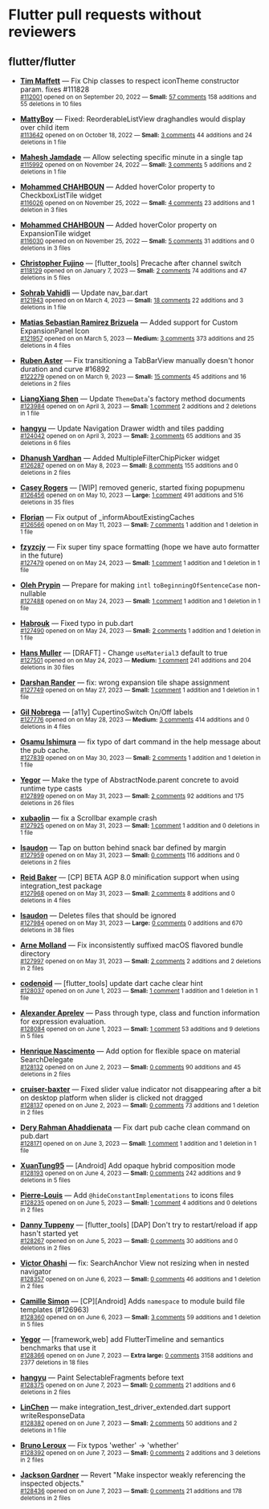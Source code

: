 # Flutter pull requests without reviewers

## flutter/flutter

* **[Tim Maffett](https://github.com/timmaffett)** &mdash; Fix Chip classes to respect iconTheme constructor param. fixes #111828<br />
    <sub>[#112001](https://github.com/flutter/flutter/pull/112001) opened on on September 20, 2022 &mdash; **Small:** [57 comments](https://github.com/flutter/flutter/pull/112001) 158 additions and 55 deletions in 10 files</sub><br />

* **[MattyBoy](https://github.com/MattyBoy4444)** &mdash; Fixed: ReorderableListView draghandles would display over child item<br />
    <sub>[#113642](https://github.com/flutter/flutter/pull/113642) opened on on October 18, 2022 &mdash; **Small:** [3 comments](https://github.com/flutter/flutter/pull/113642) 44 additions and 24 deletions in 1 file</sub><br />

* **[Mahesh Jamdade](https://github.com/maheshmnj)** &mdash; Allow selecting specific minute in a single tap<br />
    <sub>[#115992](https://github.com/flutter/flutter/pull/115992) opened on on November 24, 2022 &mdash; **Small:** [3 comments](https://github.com/flutter/flutter/pull/115992) 5 additions and 2 deletions in 1 file</sub><br />

* **[Mohammed  CHAHBOUN](https://github.com/M97Chahboun)** &mdash; Added hoverColor property to CheckboxListTile widget<br />
    <sub>[#116026](https://github.com/flutter/flutter/pull/116026) opened on on November 25, 2022 &mdash; **Small:** [4 comments](https://github.com/flutter/flutter/pull/116026) 23 additions and 1 deletion in 3 files</sub><br />

* **[Mohammed  CHAHBOUN](https://github.com/M97Chahboun)** &mdash; Added hoverColor property on ExpansionTile widget<br />
    <sub>[#116030](https://github.com/flutter/flutter/pull/116030) opened on on November 25, 2022 &mdash; **Small:** [5 comments](https://github.com/flutter/flutter/pull/116030) 31 additions and 0 deletions in 3 files</sub><br />

* **[Christopher Fujino](https://github.com/christopherfujino)** &mdash; [flutter_tools] Precache after channel switch<br />
    <sub>[#118129](https://github.com/flutter/flutter/pull/118129) opened on on January 7, 2023 &mdash; **Small:** [2 comments](https://github.com/flutter/flutter/pull/118129) 74 additions and 47 deletions in 5 files</sub><br />

* **[Sohrab Vahidli](https://github.com/sohrabonline)** &mdash; Update nav_bar.dart<br />
    <sub>[#121943](https://github.com/flutter/flutter/pull/121943) opened on on March 4, 2023 &mdash; **Small:** [18 comments](https://github.com/flutter/flutter/pull/121943) 22 additions and 3 deletions in 1 file</sub><br />

* **[Matias Sebastian Ramirez Brizuela](https://github.com/ramirezsebas)** &mdash; Added support for Custom ExpansionPanel Icon<br />
    <sub>[#121957](https://github.com/flutter/flutter/pull/121957) opened on on March 5, 2023 &mdash; **Medium:** [3 comments](https://github.com/flutter/flutter/pull/121957) 373 additions and 25 deletions in 4 files</sub><br />

* **[Ruben Aster](https://github.com/rubenaster)** &mdash; Fix transitioning a TabBarView manually doesn't honor duration and curve #16892<br />
    <sub>[#122279](https://github.com/flutter/flutter/pull/122279) opened on on March 9, 2023 &mdash; **Small:** [15 comments](https://github.com/flutter/flutter/pull/122279) 45 additions and 16 deletions in 2 files</sub><br />

* **[LiangXiang Shen](https://github.com/kj415j45)** &mdash; Update `ThemeData`'s factory method documents<br />
    <sub>[#123984](https://github.com/flutter/flutter/pull/123984) opened on on April 3, 2023 &mdash; **Small:** [1 comment](https://github.com/flutter/flutter/pull/123984) 2 additions and 2 deletions in 1 file</sub><br />

* **[hangyu](https://github.com/hangyujin)** &mdash; Update Navigation Drawer width and tiles padding<br />
    <sub>[#124042](https://github.com/flutter/flutter/pull/124042) opened on on April 3, 2023 &mdash; **Small:** [3 comments](https://github.com/flutter/flutter/pull/124042) 65 additions and 35 deletions in 6 files</sub><br />

* **[Dhanush Vardhan](https://github.com/dhanush17-tech)** &mdash; Added MultipleFilterChipPicker widget<br />
    <sub>[#126287](https://github.com/flutter/flutter/pull/126287) opened on on May 8, 2023 &mdash; **Small:** [8 comments](https://github.com/flutter/flutter/pull/126287) 155 additions and 0 deletions in 2 files</sub><br />

* **[Casey Rogers](https://github.com/caseycrogers)** &mdash; [WIP] removed generic, started fixing popupmenu<br />
    <sub>[#126456](https://github.com/flutter/flutter/pull/126456) opened on on May 10, 2023 &mdash; **Large:** [1 comment](https://github.com/flutter/flutter/pull/126456) 491 additions and 516 deletions in 35 files</sub><br />

* **[Florian](https://github.com/PlutoHDDev)** &mdash; Fix output of _informAboutExistingCaches<br />
    <sub>[#126566](https://github.com/flutter/flutter/pull/126566) opened on on May 11, 2023 &mdash; **Small:** [7 comments](https://github.com/flutter/flutter/pull/126566) 1 addition and 1 deletion in 1 file</sub><br />

* **[fzyzcjy](https://github.com/fzyzcjy)** &mdash; Fix super tiny space formatting (hope we have auto formatter in the future)<br />
    <sub>[#127479](https://github.com/flutter/flutter/pull/127479) opened on on May 24, 2023 &mdash; **Small:** [1 comment](https://github.com/flutter/flutter/pull/127479) 1 addition and 1 deletion in 1 file</sub><br />

* **[Oleh Prypin](https://github.com/oprypin)** &mdash; Prepare for making `intl` `toBeginningOfSentenceCase` non-nullable<br />
    <sub>[#127488](https://github.com/flutter/flutter/pull/127488) opened on on May 24, 2023 &mdash; **Small:** [1 comment](https://github.com/flutter/flutter/pull/127488) 1 addition and 1 deletion in 1 file</sub><br />

* **[Habrouk](https://github.com/ElHbrouk)** &mdash; Fixed typo in pub.dart<br />
    <sub>[#127490](https://github.com/flutter/flutter/pull/127490) opened on on May 24, 2023 &mdash; **Small:** [2 comments](https://github.com/flutter/flutter/pull/127490) 1 addition and 1 deletion in 1 file</sub><br />

* **[Hans Muller](https://github.com/HansMuller)** &mdash; [DRAFT] - Change `useMaterial3` default to true<br />
    <sub>[#127501](https://github.com/flutter/flutter/pull/127501) opened on on May 24, 2023 &mdash; **Medium:** [1 comment](https://github.com/flutter/flutter/pull/127501) 241 additions and 204 deletions in 30 files</sub><br />

* **[Darshan Rander](https://github.com/SirusCodes)** &mdash; fix: wrong expansion tile shape assignment<br />
    <sub>[#127749](https://github.com/flutter/flutter/pull/127749) opened on on May 27, 2023 &mdash; **Small:** [1 comment](https://github.com/flutter/flutter/pull/127749) 1 addition and 1 deletion in 1 file</sub><br />

* **[Gil Nobrega](https://github.com/gilnobrega)** &mdash; [a11y] CupertinoSwitch On/Off labels<br />
    <sub>[#127776](https://github.com/flutter/flutter/pull/127776) opened on on May 28, 2023 &mdash; **Medium:** [3 comments](https://github.com/flutter/flutter/pull/127776) 414 additions and 0 deletions in 4 files</sub><br />

* **[Osamu Ishimura](https://github.com/hrontan)** &mdash; fix typo of dart command in the help message about the pub cache.<br />
    <sub>[#127839](https://github.com/flutter/flutter/pull/127839) opened on on May 30, 2023 &mdash; **Small:** [2 comments](https://github.com/flutter/flutter/pull/127839) 1 addition and 1 deletion in 1 file</sub><br />

* **[Yegor](https://github.com/yjbanov)** &mdash; Make the type of AbstractNode.parent concrete to avoid runtime type casts<br />
    <sub>[#127899](https://github.com/flutter/flutter/pull/127899) opened on on May 31, 2023 &mdash; **Small:** [2 comments](https://github.com/flutter/flutter/pull/127899) 92 additions and 175 deletions in 26 files</sub><br />

* **[xubaolin](https://github.com/xu-baolin)** &mdash; fix a Scrollbar example crash<br />
    <sub>[#127925](https://github.com/flutter/flutter/pull/127925) opened on on May 31, 2023 &mdash; **Small:** [1 comment](https://github.com/flutter/flutter/pull/127925) 1 addition and 0 deletions in 1 file</sub><br />

* **[lsaudon](https://github.com/lsaudon)** &mdash; Tap on button behind snack bar defined by margin<br />
    <sub>[#127959](https://github.com/flutter/flutter/pull/127959) opened on on May 31, 2023 &mdash; **Small:** [0 comments](https://github.com/flutter/flutter/pull/127959) 116 additions and 0 deletions in 2 files</sub><br />

* **[Reid Baker](https://github.com/reidbaker)** &mdash; [CP] BETA AGP 8.0 minification support when using integration_test package<br />
    <sub>[#127968](https://github.com/flutter/flutter/pull/127968) opened on on May 31, 2023 &mdash; **Small:** [2 comments](https://github.com/flutter/flutter/pull/127968) 8 additions and 0 deletions in 4 files</sub><br />

* **[lsaudon](https://github.com/lsaudon)** &mdash; Deletes files that should be ignored<br />
    <sub>[#127984](https://github.com/flutter/flutter/pull/127984) opened on on May 31, 2023 &mdash; **Large:** [0 comments](https://github.com/flutter/flutter/pull/127984) 0 additions and 670 deletions in 38 files</sub><br />

* **[Arne Molland](https://github.com/arnemolland)** &mdash; Fix inconsistently suffixed macOS flavored bundle directory<br />
    <sub>[#127997](https://github.com/flutter/flutter/pull/127997) opened on on May 31, 2023 &mdash; **Small:** [2 comments](https://github.com/flutter/flutter/pull/127997) 2 additions and 2 deletions in 2 files</sub><br />

* **[codenoid](https://github.com/codenoid)** &mdash; [flutter_tools] update dart cache clear hint<br />
    <sub>[#128037](https://github.com/flutter/flutter/pull/128037) opened on on June 1, 2023 &mdash; **Small:** [1 comment](https://github.com/flutter/flutter/pull/128037) 1 addition and 1 deletion in 1 file</sub><br />

* **[Alexander Aprelev](https://github.com/aam)** &mdash; Pass through type, class and function information for expression evaluation.<br />
    <sub>[#128084](https://github.com/flutter/flutter/pull/128084) opened on on June 1, 2023 &mdash; **Small:** [1 comment](https://github.com/flutter/flutter/pull/128084) 53 additions and 9 deletions in 5 files</sub><br />

* **[Henrique Nascimento](https://github.com/HenriqueNas)** &mdash; Add option for flexible space on material SearchDelegate<br />
    <sub>[#128132](https://github.com/flutter/flutter/pull/128132) opened on on June 2, 2023 &mdash; **Small:** [0 comments](https://github.com/flutter/flutter/pull/128132) 90 additions and 45 deletions in 2 files</sub><br />

* **[cruiser-baxter](https://github.com/cruiser-baxter)** &mdash; Fixed slider value indicator not disappearing after a bit on desktop platform when slider is clicked not dragged<br />
    <sub>[#128137](https://github.com/flutter/flutter/pull/128137) opened on on June 2, 2023 &mdash; **Small:** [0 comments](https://github.com/flutter/flutter/pull/128137) 73 additions and 1 deletion in 2 files</sub><br />

* **[Dery Rahman Ahaddienata](https://github.com/deryrahman)** &mdash; Fix dart pub cache clean command on pub.dart<br />
    <sub>[#128171](https://github.com/flutter/flutter/pull/128171) opened on on June 3, 2023 &mdash; **Small:** [1 comment](https://github.com/flutter/flutter/pull/128171) 1 addition and 1 deletion in 1 file</sub><br />

* **[XuanTung95](https://github.com/XuanTung95)** &mdash; [Android] Add opaque hybrid composition mode<br />
    <sub>[#128193](https://github.com/flutter/flutter/pull/128193) opened on on June 4, 2023 &mdash; **Small:** [0 comments](https://github.com/flutter/flutter/pull/128193) 242 additions and 9 deletions in 5 files</sub><br />

* **[Pierre-Louis](https://github.com/guidezpl)** &mdash; Add `@hideConstantImplementations` to icons files<br />
    <sub>[#128235](https://github.com/flutter/flutter/pull/128235) opened on on June 5, 2023 &mdash; **Small:** [1 comment](https://github.com/flutter/flutter/pull/128235) 4 additions and 0 deletions in 2 files</sub><br />

* **[Danny Tuppeny](https://github.com/DanTup)** &mdash; [flutter_tools] [DAP] Don't try to restart/reload if app hasn't started yet<br />
    <sub>[#128267](https://github.com/flutter/flutter/pull/128267) opened on on June 5, 2023 &mdash; **Small:** [0 comments](https://github.com/flutter/flutter/pull/128267) 30 additions and 0 deletions in 2 files</sub><br />

* **[Victor Ohashi](https://github.com/VictorOhashi)** &mdash; fix: SearchAnchor View not resizing when in nested navigator<br />
    <sub>[#128357](https://github.com/flutter/flutter/pull/128357) opened on on June 6, 2023 &mdash; **Small:** [0 comments](https://github.com/flutter/flutter/pull/128357) 46 additions and 1 deletion in 2 files</sub><br />

* **[Camille Simon](https://github.com/camsim99)** &mdash; [CP][Android] Adds `namespace` to module build file templates (#126963)<br />
    <sub>[#128360](https://github.com/flutter/flutter/pull/128360) opened on on June 6, 2023 &mdash; **Small:** [3 comments](https://github.com/flutter/flutter/pull/128360) 59 additions and 1 deletion in 5 files</sub><br />

* **[Yegor](https://github.com/yjbanov)** &mdash; [framework,web] add FlutterTimeline and semantics benchmarks that use it<br />
    <sub>[#128366](https://github.com/flutter/flutter/pull/128366) opened on on June 7, 2023 &mdash; **Extra large:** [0 comments](https://github.com/flutter/flutter/pull/128366) 3158 additions and 2377 deletions in 18 files</sub><br />

* **[hangyu](https://github.com/hangyujin)** &mdash; Paint SelectableFragments before text<br />
    <sub>[#128375](https://github.com/flutter/flutter/pull/128375) opened on on June 7, 2023 &mdash; **Small:** [0 comments](https://github.com/flutter/flutter/pull/128375) 21 additions and 6 deletions in 2 files</sub><br />

* **[LinChen](https://github.com/linchen2chris)** &mdash; make integration_test_driver_extended.dart support writeResponseData<br />
    <sub>[#128382](https://github.com/flutter/flutter/pull/128382) opened on on June 7, 2023 &mdash; **Small:** [2 comments](https://github.com/flutter/flutter/pull/128382) 50 additions and 2 deletions in 1 file</sub><br />

* **[Bruno Leroux](https://github.com/bleroux)** &mdash; Fix typos 'wether' -> 'whether'<br />
    <sub>[#128392](https://github.com/flutter/flutter/pull/128392) opened on on June 7, 2023 &mdash; **Small:** [0 comments](https://github.com/flutter/flutter/pull/128392) 2 additions and 3 deletions in 2 files</sub><br />

* **[Jackson Gardner](https://github.com/eyebrowsoffire)** &mdash; Revert "Make inspector weakly referencing the inspected objects."<br />
    <sub>[#128436](https://github.com/flutter/flutter/pull/128436) opened on on June 7, 2023 &mdash; **Small:** [0 comments](https://github.com/flutter/flutter/pull/128436) 21 additions and 178 deletions in 2 files</sub><br />

